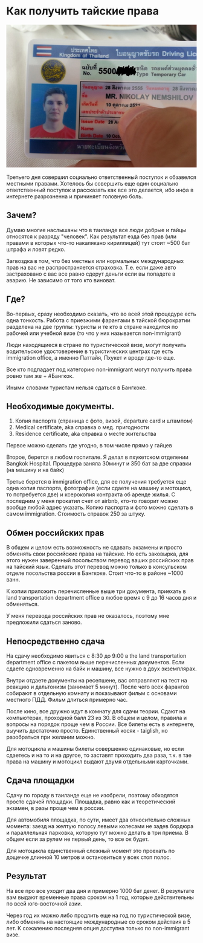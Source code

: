 # Как получить тайские права

[ ![права на машину из страны #Таиланд](/images/2012/08/1-opCB-small.jpg) ](/images/2012/08/1-opCB-large.jpg)

Третьего дня совершил социально ответственный поступок и обзавелся местными правами. Хотелось бы совершить еще один социально ответственный поступок и рассказать как все это делается, ибо инфа в интернете разрозненна и причиняет головную боль.

##  Зачем?

Думаю многие наслышаны что в таиланде все люди добрые и гайцы относятся к разряду "человек". Как результат езда без прав (или правами в которых что-то накалякано кириллицей) тут стоит ~500 бат штрафа и ловят редко.

Загвоздка в том, что без местных или нормальных международных прав на вас не распространяется страховка. Т.е. если даже авто застраховано с вас все равно сдерут деньги если вы попадете в аварию. Не зависимо от того кто виноват.


## Где?

Во-первых, сразу необходимо сказать, что во всей этой процедуре есть одна тонкость. Работа с приезжими фарангами в тайской бюрократии разделена на две группы: туристы и те кто в стране находится по рабочей или учебной визе (то что у них называется non-immigrant)

Люди находящиеся в стране по туристической визе, могут получить водительское удостоверение в туристических центрах где есть immigration office, а именно Паттайя, Пхукет и вроде где-то еще.

Все кто подпадает под категорию non-immigrant могут получить права ровно там же + #Бангкок.

Иными словами туристам нельзя сдаться в Бангкоке.


## Необходимые документы.

1. Копия паспорта (страница с фото, визой, departure card и штампом)
2. Medical certificate, aka справка о мед. пригодности
3. Residence certificate, akа справка о месте жительства

Первое можно сделать где угодно, в том числе прямо у гайцев

Второе, берется в любом госпитале. Я делал в пхукетском отделении Bangkok Hospital. Процедура заняла 30минут и 350 бат за две справки (на машину и на байк)

Третье берется в immigration office, для ее получения требуется еще одна копия паспорта, фотография (если сдаете на машину и мотоцикл, то потребуется две) и ксерокопия контракта об аренде жилья. С последним у меня прокатил счет от airbnb, кто-то говорит можно вообще любой адрес указать. Копию паспорта и фото можно сделать в самом immigration. Стоимость справок 250 за штуку.

## Обмен российских прав

В общем и целом есть возможность не сдавать экзамены и просто обменять свои российские права на тайские. Но есть заковырка, для этого нужен заверенный посольством перевод ваших российских прав на тайский язык. Сделать этот перевод можно только в консульском отделе посольства россии в Бангкоке. Стоит что-то в районе ~1000 ванн.

К копии приложить перечисленные выше три документа, приехать в land transportation department office в любое время с 9 до 16 часов дня и обменяться.

У меня перевода российских прав не оказалось, поэтому мне предложили сдаться заново.


## Непосредственно сдача

На сдачу необходимо явиться с 8:30 до 9:00 в the land transportation department office с пакетом выше перечисленных документов. Если сдаете одновременно на байк и машину, все нужно в двух экземплярах.

Внутри отдаете документы на ресепшене, вас отправляют на тест на реакцию и дальтонизм (занимает 5 минут). После чего всех фарангов собирают в отдельную комнату и показывают фильм с основами местного ПДД. Фильм длиться примерно час.

После кино, все дружно идут в комнату для сдачи теории. Сдают на компьютерах, проходной балл 23 из 30. В общем и целом, правила и вопросы на порядок проще чем в России. Все билеты есть в интернете, выучить достаточно просто. Единственный косяк - taiglish, но разобраться при желании можно.

Для мотоцикла и машины билеты совершенно одинаковые, но если сдаетесь и на то и на другое, то заставят проходить два раза, т.к. в тае права на машину и мотоцикл выдают двумя отдельными карточками.


## Сдача площадки

Сдачу по городу в таиланде еще не изобрели, поэтому обходятся просто сдачей площадки. Площадка, равно как и теоретический экзамен, в разы проще чем в россии.

Для автомобиля площадка, по сути, имеет два относительно сложных момента: заезд на желтую полосу левыми колесами не задев бордюра и параллельная парковка, которую тут можно делать в три приема. В общем если за рулем не первый день, то все ок будет.

Для мотоцикла единственный сложный момент это проехать по дощечке длинной 10 метров и остановиться у всех стоп полос.

## Результат

На все про все уходит два дня и примерно 1000 бат денег. В результате вам выдают временные права сроком на 1 год, которые действительны по всей юго-восточной азии.

Через год их можно либо продлить еще на год по туристической визе, либо обменять на настоящие международные со сроком действия в 5 лет. К сожалению последняя опция доступна только по non-immigrant визе.